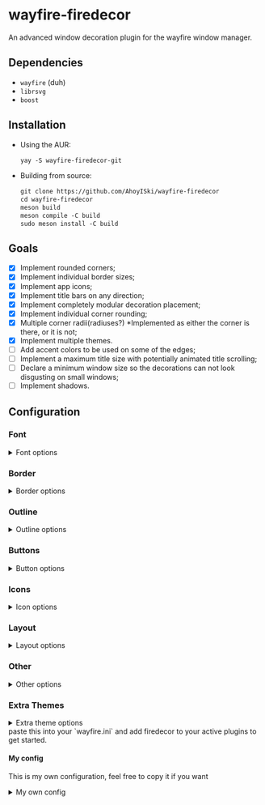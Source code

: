 # wayfire-firedecor
An advanced window decoration plugin for the wayfire window manager.

## Dependencies
- `wayfire` (duh)
- `librsvg`
- `boost`

## Installation
- Using the AUR:
  ```
  yay -S wayfire-firedecor-git
  ```
- Building from source:
  ```
  git clone https://github.com/AhoyISki/wayfire-firedecor
  cd wayfire-firedecor
  meson build
  meson compile -C build
  sudo meson install -C build
  ```

## Goals
- [x] Implement rounded corners;
- [x] Implement individual border sizes;
- [x] Implement app icons;
- [x] Implement title bars on any direction;
- [x] Implement completely modular decoration placement;
- [x] Implement individual corner rounding;
- [x] Multiple corner radii(radiuses?) *Implemented as either the corner is there, or it is not;
- [x] Implement multiple themes.
- [ ] Add accent colors to be used on some of the edges;
- [ ] Implement a maximum title size with potentially animated title scrolling;
- [ ] Declare a minimum window size so the decorations can not look disgusting on small windows;
- [ ] Implement shadows.

## Configuration

### Font
<details><summary>Font options</summary>
- `font` will determine what font will be used for titles. Default is `sans-serif`;
- `font_size` will determine the font size, in pixels, for the title. Default is `20`;
- `active_title` will determine the color for the font of active windows. Default is `1.0 1.0 1.0 1.0`;
- `inactive_title` will determine the color for the font of inactive windows. Default is `1.0 1.0 1.0 1.0`;
</details>

### Border
<details><summary>Border options</summary>
- `border_size` can take up to 4 parameters. If one is used, it will be the border size for every edge of the windows. If 2 parameters are used, the first one determines the size of the top edge, and the second one determines the size of the remaining edges. If 3 are used, the first one will be used for all edges. If 4 parameters are used, they are used in the following order: top, left, bottom, right. Default is `30 10`;
- `active_border` will determine the color for the border of active windows. Default is `0.13 0.13 0.13 0.67`;
- `inactive_border` will determine the color for the border of inactive windows. Default is `0.2 0.2 0.2 0.87`;
- `corner_radius` will determine the radius for the corners of the windows. Use 0 for no radius. Default is `0`;
</details>

### Outline
<details><summary>Outline options</summary>
- `outline_size` will set the size for the outline of the window. Default is 0;
- `active_outline` will determine the color for the outline of active windows. Default is `0.0 0.0 0.0 1.0`;
- `inactive_outline` will determine the color for the outline of inactive windows. Default is `0.0 0.0 0.0 1.0`;
</details>

### Buttons
<details><summary>Button options</summary>
- `button_size` will determine the size of the buttons, in pixels. Default is 20;
- `inactive_buttons` is a `bool` that tells the plugin to draw buttons differently, depending on them being in an active or an inactive window. Default is `false`;
- `button_style` is a string that sets the style used for the buttons. By default, there are 3 styles:
  - `wayfire`, wicth is similar to the one used by wayfire by default;
  - `firedecor`, my own spin on a buttons style, with animated symbols that change in size, and a different maximize symbol;
  - `simple`, where the buttons have no symbols inside of them, they are simple circles.

  If you place anything else on this string, say, something like `my_theme`, you will have to provide `png`s so that the plugin can draw custom buttons. To accomplish that, do the following:
  1. Create the folder `~/.config/firedecor/button-styles/`;
  2. In it, create a folder with the name `my_theme`;
  3. Place figures for the buttons. They'll have to be called something like `type-status.png`, where `type` can be `close`, `minimize`, or `toggle-maximize`, and `status` can be `hovered`, `pressed`, or nothing. E.g. close.png, toggle-maximize-hover.png, minimize-pressed.png. Additionally, if `inactive_buttons` is set to `true`, you have to add a additional images with the `status` of `inactive`. You **Must** provide an image for each of the `type`s and `status`es listed above, so 9 images if `inactive_buttons == false`, and 12 images if `inactive_buttons == true`. The images can be equal to each other, if you don't want do differentiate between different `type`s or `status`es, just make sure that every entry is placed.
  The default is `wayfire`;
</details>

### Icons
<details><summary>Icon options</summary>
- `icon_size` determined the size for the icons, in pixels. Default is `20`;
- `icon_theme` determines the theme to be used for the icons, make sure that a folder exists on an appropriate position. Default is `hicolor`;
</details>

### Layout
<details><summary>Layout options</summary>
- `layout` is a long string that determines where things should be placed on the edges of a window. Here's how it works:
  - Every symbol must be separated by a space;
  - The symbols `title`, `icon`, `maximize`, `minimize`, and `close`, will place their respective symbols on the window;
  - The symbol `p` will introduce a standardized padding, set by the `padding_size` option. The symbol `P` followed by a number, will place that many pixels of padding, for example, `P7` places 7 pixels of padding on the edge;
  - The symbol `|` changes where the symbols are being placed. Normally, they're on the left of the edge, if you place a `|`, they will be on the center, if you place another `|`, they will be placed on the right. Further `|`s will not change position;
  - The symbol `-` will change the edge the symbols are being placed in. By default, it will be the top edge, and every `-` will change the edge, counter-clockwise. You **Must** end the layout definition with one `-`, even if you don't plan on using the following edge.

  The default layout is `P5 title | | minimize p maximize p close P5 -`. Here's what this means:
  1. Place a padding with 5 pixels of size, followed by title on the left;
  2. Move to the center, do nothing;
  3. Move to the right;
  4. Place a minimize button, followed by a toggle maximize button and a close button, all separated by a standardized padding;
  5. Place a padding with 5 pixels of size;
  6. Finish the top edge and move on to the left edge, do nothing there;

  Here's what this layout looks like:
  ![Default Layout](/assets/default-layout.png)
- `padding_size` determines the size used for `p` on `layout`. Default is `2`;
</details>

### Other
<details><summary>Other options</summary>
- `ignore_views` is of `criteria` type, and determines witch windows will be ignored for decorations. In the future, I plan on adding the ability to create multiple themes and use them selectively, for example, a light and dark theme.
- `debug_mode` turns the titles of windows into their respective `app_id`s. This is used when the plugin fails at finding the icon for an app. More in [App Icon Debugging](#app-icon-debugging). Default is `false`;
- `round_on` chooses which corners will be rounded. `tr` means top right, `tl` is top left, `bl` is bottom left, `br` is bottom right, and `all` is all of them, e.g. `tl br` will round the top left and bottom right corners. Default is `all`;
</details>

### Extra Themes
<details><summary>Extra theme options</summary>
- `extra_themes` will be the declaration of existance for any extra themes you want to use, e.g. `dark light discord`. If the theme is not in here, no windows will use it. The default is ``;
- When it comes to extra themes, the configuration section will look exactly like the regular `firedecor` section, except you won't have the `ignore_views` and `extra_themes` options, and will gain the `uses_if` option;
- `uses_if` is of `criteria` type, and will match all the windows that should use the theme of the current section. There is no defaul, so if it is not present, no window will use the theme;
- When declaring new themes, you don't need to use every single option on the list. If the option isn't present, the theme will simply use the value from the default `firedecor` theme section, so something like:
  ```ini
  [firedecor]
  border_size = 10 10 10 10

  title_color = 0.0 0.0 0.0 1.0

  extra_themes = white_title

  [white_title]
  uses_if = app_id is "kitty"

  title_color = 1.0 1.0 1.0 1.0
  ```
  Will change the `title_color` on views with `app_id is "kitty"`, but the `border_size` will stay at `10 10 10 10`.
</details>

### Example Configs

#### Default
Here's what the default configuration would look like:
<details><summary>Default config</summary>
```ini
[firedecor]
font = sans-serif
font_size = 20
active_font = 1.0 1.0 1.0 1.0
inactive_font = 1.0 1.0 1.0 1.0

border_size = 30 10
active_border = 0.13 0.13 0.13 0.67
inactive_border = 0.2 0.2 0.2 0.87
corner_radius = 0

outline_size = 0
active_outline = 0.0 0.0 0.0 1.0
inactive_outline = 0.0 0.0 0.0 1.0

button_size = 0
inactive_buttons = false
button_style = wayfire

icon_size = 20
icon_theme = hicolor

layout = P5 title | | minimize p maximize p close P5 -
padding_size = 2

ignore_views = none
debug_mode = false
```
</details>
paste this into your `wayfire.ini` and add firedecor to your active plugins to get started.

#### My config
This is my own configuration, feel free to copy it if you want
<details><summary>My own config</summary>
```ini
[firedecor]
font = Clear Sans
active_title = 0.941 0.776 0.455 1.0
inactive_title = 0.773 0.784 0.776 1.0

button_style = firedecor
inactive_buttons = true

border_size = 30 12
corner_radius = 16
active_border = 0.113 0.121 0.139 0.9
inactive_border = 0.113 0.121 0.129 0.9

layout = | icon p title | minimize p maximize p close P7 -
debug_mode = true

extra_themes = firefox discord

[firefox]
uses_if = app_id is "firefox"

active_title = 0.114 0.122 0.129 1.0
inactive_title = 0.506 0.635 0.702 1.0

active_border = 1.0 1.0 1.0 1.0
inactive_border = 1.0 1.0 1.0 1.0

round_on = tr tl bl

[discord]
uses_if = app_id is "discord"
active_border = 0.125 0.133 0.145 1.0
inactive_border = 0.125 0.133 0.145 1.0

round_on = tr tl bl
```
</details>

## Screenshots
Left side decoration:
![Left side decoration](/assets/left-side-decoration.png)
Using:
```ini
border_size = 10 30 10 10
layout = - P5 title | | minimize p maximize p close P5 -
```

My personal layout:
![Personal layout](/assets/personal-layout.png)
```ini
border_size = 30 5
corner_radius = 15
layout = | icon title | maximize p minimize p close P7 -
```

???:
![Strange 1](/assets/strange-1.png)

?̷̛͈͐̃̈́̀̇́̑͛̓͋̌?̴̡̘̯͙̩̂̑̅̆̕?̶͍̣́̅̐̔͂̅͐̿͌͝:
![Strange 2](/assets/strange-2.png)
(very laggy)

## App Icon Debugging
The plugin will automatically try to retrieve icons from the filesystem, in order to display them on `icon` symbols on your windows. It will first look for folders matching your `icon_theme`. If it doesn't find the icons there, it will look in the remaining folders (hicolor, adwaita, breeze, in that order). However, sometimes, it just fails, and even if there is an icon for said app, the app's `app_id` is too terrible to find a suitable image, e.g. Osu!lazer has an `app_id` of "dotnet", which is completely unusable.
If this ends up happening, the plugin will use a backup icon, provided by the plugin itself. But you also have the ability to manually set icons for your apps. Here's how:
1. Set `debug_mode` to true;
2. Open your app, this should tell you what its `app_id` is, if you have a `title` in `layout`;
3. Find the icon for this app, it can be anywhere in the computer, and can be either a `png` or an `svg` file;
4. Find the file `~/.local/share/firedecor_icons`, it should be automatically created by the plugin;
5. Find the line containing the `app_id`, it should look like `my_app_id /full/path/to/default/icon`;
6. Replace the path in that line with the one you found earlier;
7. Done!
